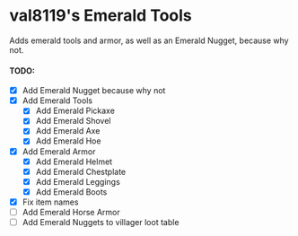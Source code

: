 # val8119's Emerald Tools

Adds emerald tools and armor, as well as an Emerald Nugget, because why not.

#### TODO:

- [x] Add Emerald Nugget because why not
- [x] Add Emerald Tools
  - [x] Add Emerald Pickaxe
  - [x] Add Emerald Shovel
  - [x] Add Emerald Axe
  - [x] Add Emerald Hoe
- [x] Add Emerald Armor
  - [x] Add Emerald Helmet
  - [x] Add Emerald Chestplate
  - [x] Add Emerald Leggings
  - [x] Add Emerald Boots
- [x] Fix item names
- [ ] Add Emerald Horse Armor
- [ ] Add Emerald Nuggets to villager loot table
